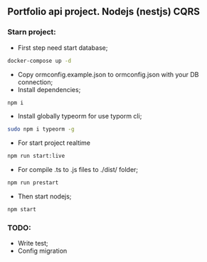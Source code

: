 ## Portfolio api project. Nodejs (nestjs) CQRS

### Starn project:

- First step need start database; 

```bash
docker-compose up -d
```

- Copy ormconfig.example.json to ormconfig.json with your DB connection;
- Install dependencies;

```bash
npm i
```

- Install globally typeorm for use typorm cli;

```bash
sudo npm i typeorm -g
```

- For start project realtime 

```bash
npm run start:live
```

- For compile .ts to .js files to ./dist/ folder;

```bash
npm run prestart
```
- Then start nodejs;

```bash
npm start
```

### TODO:
- Write test;
- Config migration